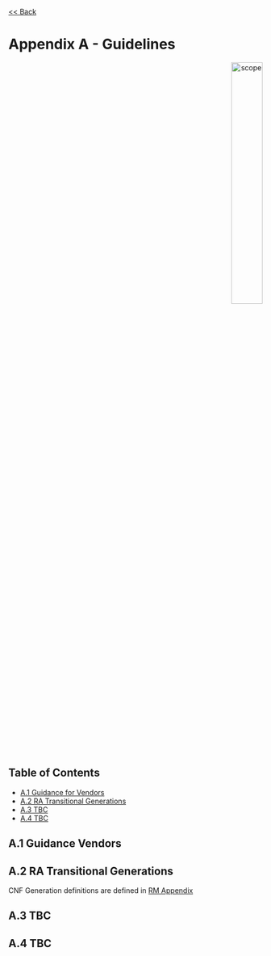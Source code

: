 [<< Back](../../openstack)
# Appendix A - Guidelines
<p align="right"><img src="../figures/bogo_ifo.png" alt="scope" title="Scope" width="35%"/></p>

## Table of Contents
* [A.1 Guidance for Vendors](#A.1)
* [A.2 RA Transitional Generations](#A.2)
* [A.3 TBC](#A.3)
* [A.4 TBC](#A.4)

<a name="A.1"></a>
## A.1 Guidance Vendors

<a name="A.2"></a>
## A.2 RA Transitional Generations

CNF Generation definitions are defined in [RM Appendix](../../../ref_modle/chapters/appendix-a#A.3)

<a name="A.3"></a>
## A.3 TBC

<a name="A.4"></a>
## A.4 TBC
